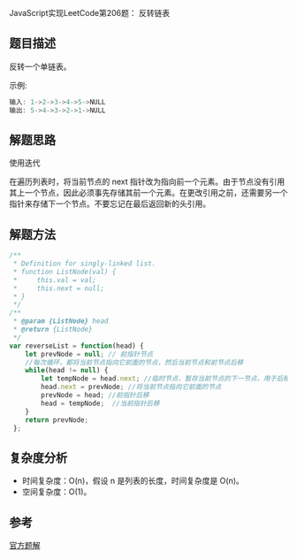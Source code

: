 

JavaScript实现LeetCode第206题： 反转链表
## 题目描述

反转一个单链表。

示例:
```js
输入: 1->2->3->4->5->NULL
输出: 5->4->3->2->1->NULL
```
## 解题思路
使用迭代

在遍历列表时，将当前节点的 next 指针改为指向前一个元素。由于节点没有引用其上一个节点，因此必须事先存储其前一个元素。在更改引用之前，还需要另一个指针来存储下一个节点。不要忘记在最后返回新的头引用。


## 解题方法
```js
/**
 * Definition for singly-linked list.
 * function ListNode(val) {
 *     this.val = val;
 *     this.next = null;
 * }
 */
/**
 * @param {ListNode} head
 * @return {ListNode}
 */
var reverseList = function(head) {
    let prevNode = null; // 前指针节点
    //每次循环，都将当前节点指向它前面的节点，然后当前节点和前节点后移
    while(head != null) {
        let tempNode = head.next; //临时节点，暂存当前节点的下一节点，用于后移
        head.next = prevNode; //将当前节点指向它前面的节点
        prevNode = head; //前指针后移
        head = tempNode;  //当前指针后移
    }
    return prevNode;
 };
```

## 复杂度分析
- 时间复杂度：O(n)，假设 n 是列表的长度，时间复杂度是 O(n)。
- 空间复杂度：O(1)。

## 参考
[官方题解](https://leetcode-cn.com/problems/reverse-linked-list/solution/fan-zhuan-lian-biao-by-leetcode/)